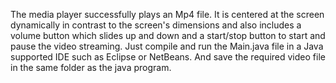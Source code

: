 The media player successfully plays an Mp4 file. It is centered at the screen dynamically in contrast to the screen's dimensions and also includes a volume button which slides up and down and a start/stop button to start and pause the video streaming.
Just compile and run the Main.java file in a Java supported IDE such as Eclipse or NetBeans. And save the required video file in the same folder as the java program.
